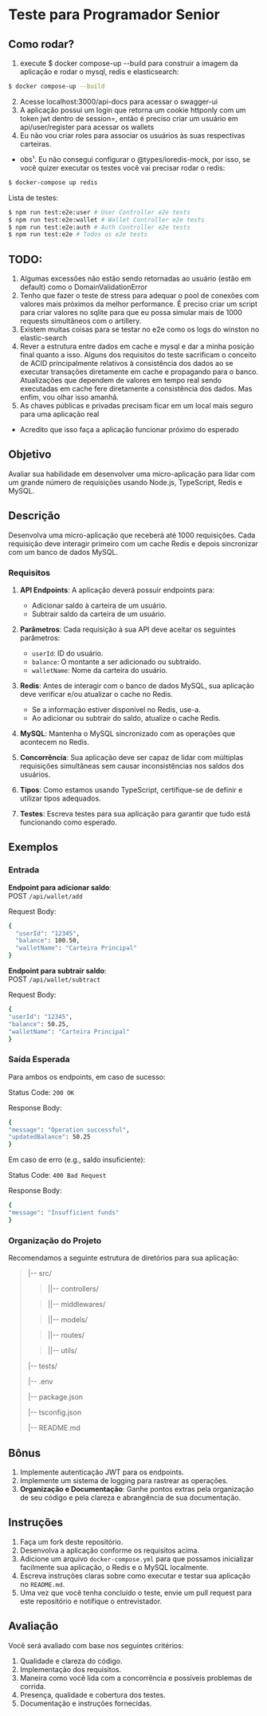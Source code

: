 # Teste para Programador Senior

## Como rodar?

1. execute $ docker compose-up --build para construir a imagem da aplicação e rodar o mysql, redis e elasticsearch:
```bash
$ docker compose-up --build
```

2. Acesse localhost:3000/api-docs para acessar o swagger-ui
3. A aplicação possui um login que retorna um cookie httponly com um token jwt dentro de session=<key-pair>, então é preciso criar um usuário em api/user/register para acessar os wallets
4. Eu não vou criar roles para associar os usuários às suas respectivas carteiras.

* obs¹. Eu não consegui configurar o @types/ioredis-mock, por isso, se você quizer executar os testes você vai precisar rodar o redis:

```bash
$ docker-compose up redis
```
Lista de testes:
```bash
$ npm run test:e2e:user # User Controller e2e tests
$ npm run test:e2e:wallet # Wallet Controller e2e tests
$ npm run test:e2e:auth # Auth Controller e2e tests
$ npm run test:e2e # Todos os e2e tests
```

## TODO:

1. Algumas excessões não estão sendo retornadas ao usuário (estão em default) como o DomainValidationError
2. Tenho que fazer o teste de stress para adequar o pool de conexões com valores mais próximos da melhor performance. É preciso criar um script para criar valores no sqlite para que eu possa simular mais de 1000 requests simultâneos com o artillery.
3. Existem muitas coisas para se testar no e2e como os logs do winston no elastic-search
4. Rever a estrutura entre dados em cache e mysql e dar a minha posição final quanto a isso. Alguns dos requisitos do teste sacrificam o conceito de ACID principalmente relativos à consistência dos dados ao se executar transações diretamente em cache e propagando para o banco. Atualizações que dependem de valores em tempo real sendo executadas em cache fere diretamente a consistência dos dados. Mas enfim, vou olhar isso amanhã.
5. As chaves públicas e privadas precisam ficar em um local mais seguro para uma aplicação real

- Acredito que isso faça a aplicação funcionar próximo do esperado

## Objetivo

Avaliar sua habilidade em desenvolver uma micro-aplicação para lidar com um grande número de requisições usando Node.js, TypeScript, Redis e MySQL.

## Descrição

Desenvolva uma micro-aplicação que receberá até 1000 requisições.
Cada requisição deve interagir primeiro com um cache Redis e depois sincronizar com um banco de dados MySQL.

### Requisitos

1. **API Endpoints**: A aplicação deverá possuir endpoints para:
   - Adicionar saldo à carteira de um usuário.
   - Subtrair saldo da carteira de um usuário.
2. **Parâmetros**: Cada requisição à sua API deve aceitar os seguintes parâmetros:

   - `userId`: ID do usuário.
   - `balance`: O montante a ser adicionado ou subtraído.
   - `walletName`: Nome da carteira do usuário.

3. **Redis**: Antes de interagir com o banco de dados MySQL, sua aplicação deve verificar e/ou atualizar o cache no Redis.

   - Se a informação estiver disponível no Redis, use-a.
   - Ao adicionar ou subtrair do saldo, atualize o cache Redis.

4. **MySQL**: Mantenha o MySQL sincronizado com as operações que acontecem no Redis.

5. **Concorrência**: Sua aplicação deve ser capaz de lidar com múltiplas requisições simultâneas sem causar inconsistências nos saldos dos usuários.

6. **Tipos**: Como estamos usando TypeScript, certifique-se de definir e utilizar tipos adequados.

7. **Testes**: Escreva testes para sua aplicação para garantir que tudo está funcionando como esperado.

## Exemplos

### Entrada

**Endpoint para adicionar saldo**:  
POST `/api/wallet/add`

Request Body:

```sh
{
  "userId": "12345",
  "balance": 100.50,
  "walletName": "Carteira Principal"
}
```

**Endpoint para subtrair saldo**:  
POST `/api/wallet/subtract`

Request Body:

```sh
{
"userId": "12345",
"balance": 50.25,
"walletName": "Carteira Principal"
}
```

### Saída Esperada

Para ambos os endpoints, em caso de sucesso:

Status Code: `200 OK`

Response Body:

```sh
{
"message": "Operation successful",
"updatedBalance": 50.25
}
```

Em caso de erro (e.g., saldo insuficiente):

Status Code: `400 Bad Request`

Response Body:

```sh
{
"message": "Insufficient funds"
}
```

### Organização do Projeto

Recomendamos a seguinte estrutura de diretórios para sua aplicação:

> |-- src/
>
> > ||-- controllers/
>
> > ||-- middlewares/
>
> > ||-- models/
>
> > ||-- routes/
>
> > ||-- utils/
>
> |-- tests/
>
> |-- .env
>
> |-- package.json
>
> |-- tsconfig.json
>
> |-- README.md

## Bônus

1. Implemente autenticação JWT para os endpoints.
2. Implemente um sistema de logging para rastrear as operações.
3. **Organização e Documentação**: Ganhe pontos extras pela organização de seu código e pela clareza e abrangência de sua documentação.

## Instruções

1. Faça um fork deste repositório.
2. Desenvolva a aplicação conforme os requisitos acima.
3. Adicione um arquivo `docker-compose.yml` para que possamos inicializar facilmente sua aplicação, o Redis e o MySQL localmente.
4. Escreva instruções claras sobre como executar e testar sua aplicação no `README.md`.
5. Uma vez que você tenha concluído o teste, envie um pull request para este repositório e notifique o entrevistador.

## Avaliação

Você será avaliado com base nos seguintes critérios:

1. Qualidade e clareza do código.
2. Implementação dos requisitos.
3. Maneira como você lida com a concorrência e possíveis problemas de corrida.
4. Presença, qualidade e cobertura dos testes.
5. Documentação e instruções fornecidas.
